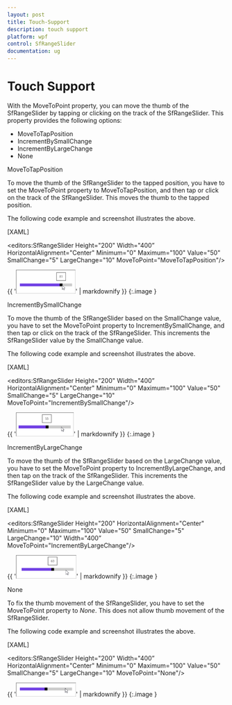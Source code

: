 ```yaml
---
layout: post
title: Touch-Support
description: touch support
platform: wpf
control: SfRangeSlider 
documentation: ug
---
```


# Touch Support

With the MoveToPoint property, you can move the thumb of the SfRangeSlider by tapping or clicking on the track of the SfRangeSlider. This property provides the following options:

* MoveToTapPosition
* IncrementBySmallChange
* IncrementByLargeChange
* None



MoveToTapPosition

To move the thumb of the SfRangeSlider to the tapped position, you have to set the MoveToPoint property to MoveToTapPosition, and then tap or click on the track of the SfRangeSlider. This moves the thumb to the tapped position.

The following code example and screenshot illustrates the above.



[XAML]



<editors:SfRangeSlider Height="200" Width="400” HorizontalAlignment="Center" Minimum="0" Maximum="100" Value="50" SmallChange="5" LargeChange="10" MoveToPoint="MoveToTapPosition"/>



{{ '![](Touch-Support_images/Touch-Support_img1.png)' | markdownify }}
{:.image }


IncrementBySmallChange

To move the thumb of the SfRangeSlider based on the SmallChange value, you have to set the MoveToPoint property to IncrementBySmallChange, and then tap or click on the track of the SfRangeSlider. This increments the SfRangeSlider value by the SmallChange value.

The following code example and screenshot illustrates the above.

[XAML]



<editors:SfRangeSlider Height="200" Width="400” HorizontalAlignment="Center" Minimum="0" Maximum="100" Value="50" SmallChange="5" LargeChange="10" MoveToPoint="IncrementBySmallChange"/>



{{ '![](Touch-Support_images/Touch-Support_img2.png)' | markdownify }}
{:.image }


IncrementByLargeChange

To move the thumb of the SfRangeSlider based on the LargeChange value, you have to set the MoveToPoint property to IncrementByLargeChange, and then tap on the track of the SfRangeSlider. This increments the SfRangeSlider value by the LargeChange value.

The following code example and screenshot illustrates the above.

[XAML]



<editors:SfRangeSlider Height="200" HorizontalAlignment="Center" Minimum="0" Maximum="100" Value="50" SmallChange="5" LargeChange="10" Width="400” MoveToPoint="IncrementByLargeChange"/>



{{ '![](Touch-Support_images/Touch-Support_img3.png)' | markdownify }}
{:.image }


None

To fix the thumb movement of the SfRangeSlider, you have to set the MoveToPoint property to _None_. This does not allow thumb movement of the SfRangeSlider.

The following code example and screenshot illustrates the above.

[XAML]



<editors:SfRangeSlider Height="200" Width="400” HorizontalAlignment="Center" Minimum="0" Maximum="100" Value="50" SmallChange="5" LargeChange="10" MoveToPoint="None"/>



{{ '![](Touch-Support_images/Touch-Support_img4.png)' | markdownify }}
{:.image }






